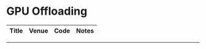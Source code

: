 # GPU Offloading

|  Title  |   Venue  |   Code   |   Notes  |
|:--------|:--------:|:--------:|:--------:|
---
